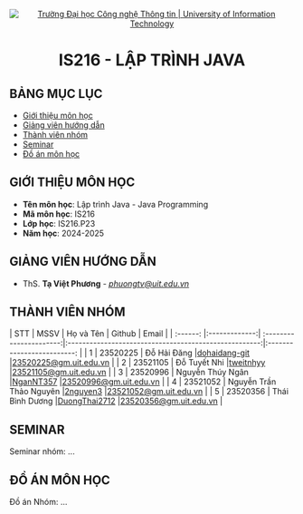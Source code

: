 <p align="center">
  <a href="https://www.uit.edu.vn/" title="Trường Đại học Công nghệ Thông tin" style="border: 5;">
    <img src="https://i.imgur.com/WmMnSRt.png" alt="Trường Đại học Công nghệ Thông tin | University of Information Technology">
  </a>
</p>

<!-- Title -->
<h1 align="center"><b>IS216 - LẬP TRÌNH JAVA</b></h1>



## BẢNG MỤC LỤC
* [ Giới thiệu môn học](#gioithieumonhoc)
* [ Giảng viên hướng dẫn](#giangvien)
* [ Thành viên nhóm](#thanhvien)
* [ Seminar](#seminar)
* [ Đồ án môn học](#doan)


## GIỚI THIỆU MÔN HỌC
<a name="gioithieumonhoc"></a>
* **Tên môn học**: Lập trình Java - Java Programming
* **Mã môn học**: IS216
* **Lớp học**: IS216.P23
* **Năm học**: 2024-2025


## GIẢNG VIÊN HƯỚNG DẪN
<a name="giangvien"></a>
* ThS. **Tạ Việt Phương** - *phuongtv@uit.edu.vn*


## THÀNH VIÊN NHÓM
<a name="thanhvien"></a>
| STT    | MSSV         | Họ và Tên              | Github                                               | Email                   |
| :------: |:-------------:| :----------------------:|:-----------------------------------------------------:|:-------------------------: |
| 1      | 23520225     | Đỗ Hải Đăng     |[dohaidang-git](https://github.com/dohaidang-git)                 |23520225@gm.uit.edu.vn   |
| 2      | 23521105     | Đỗ Tuyết Nhi    |[tweitnhyy](https://github.com/tweitnhyy)     |23521105@gm.uit.edu.vn   |
| 3      | 23520996      | Nguyễn Thúy Ngân       |[NganNT357](https://github.com/[NganNT357])                 |23520996@gm.uit.edu.vn   |
| 4      | 23521052      | Nguyễn Trần Thảo Nguyên       |[2nguyen3](https://github.com/2nguyen3)           |23521052@gm.uit.edu.vn   |
| 5      | 23520356      | Thái Bình Dương       |[DuongThai2712](https://github.com/DuongThai2712)           |23520356@gm.uit.edu.vn   |


## SEMINAR
<a name="seminar"></a>
Seminar nhóm: ...


## ĐỒ ÁN MÔN HỌC
<a name="doan"></a>
Đồ án Nhóm: ...

